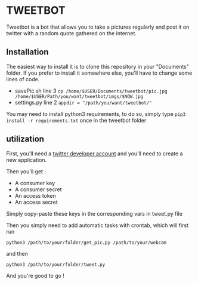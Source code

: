 # TWEETBOT
Tweetbot is a bot that allows you to take a pictures regularly and post it on twitter with a random quote gathered on the internet.

## Installation
The easiest way to install it is to clone this repository in your "Documents" folder.
If you prefer to install it somewhere else, you'll have to change some lines of code.

* savePic.sh line 3  ``` cp /home/$USER/Documents/tweetbot/pic.jpg /home/$USER/Path/you/want/tweetbot/imgs/$NOW.jpg ```
* settings.py line 2 ``` appdir = "/path/you/want/tweetbot/" ```


You may need to install python3 requirements, to do so, simply type ``` pip3 install -r requirements.txt ``` once in the tweetbot folder

## utilization
First, you'll need a [twitter developer account](https://developer.twitter.com) and you'll need to create a new application.

Then you'll get :

* A consumer key
* A consumer secret
* An access token
* An access secret

Simply copy-paste these keys in the corresponding vars in tweet.py file

Then you simply need to add automatic tasks with crontab, which will first run

```
python3 /path/to/your/folder/get_pic.py /path/to/your/webcam
```

and then

```
python3 /path/to/your/folder/tweet.py
```

And you're good to go !
